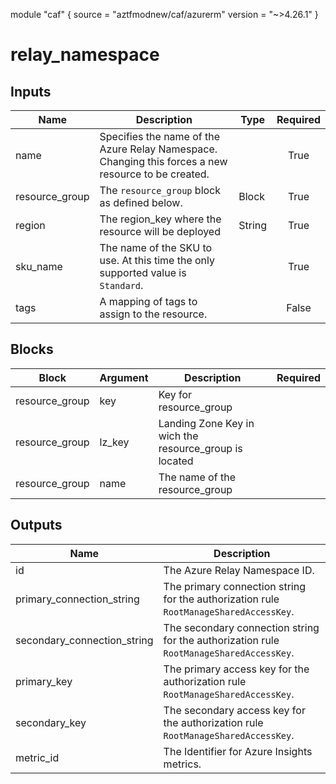 module "caf" {
  source  = "aztfmodnew/caf/azurerm"
  version = "~>4.26.1"
}

# relay_namespace

## Inputs
| Name | Description | Type | Required |
|------|-------------|------|:--------:|
|name| Specifies the name of the Azure Relay Namespace. Changing this forces a new resource to be created.||True|
|resource_group|The `resource_group` block as defined below.|Block|True|
| region |The region_key where the resource will be deployed|String|True|
|sku_name| The name of the SKU to use. At this time the only supported value is `Standard`.||True|
|tags| A mapping of tags to assign to the resource.||False|

## Blocks
| Block | Argument | Description | Required |
|-------|----------|-------------|----------|
|resource_group| key | Key for  resource_group||| Required if  |
|resource_group| lz_key |Landing Zone Key in wich the resource_group is located|||True|
|resource_group| name | The name of the resource_group |||True|

## Outputs
| Name | Description |
|------|-------------|
|id|The Azure Relay Namespace ID.|||
|primary_connection_string|The primary connection string for the authorization rule `RootManageSharedAccessKey`.|||
|secondary_connection_string|The secondary connection string for the authorization rule `RootManageSharedAccessKey`.|||
|primary_key|The primary access key for the authorization rule `RootManageSharedAccessKey`.|||
|secondary_key|The secondary access key for the authorization rule `RootManageSharedAccessKey`.|||
|metric_id|The Identifier for Azure Insights metrics.|||
